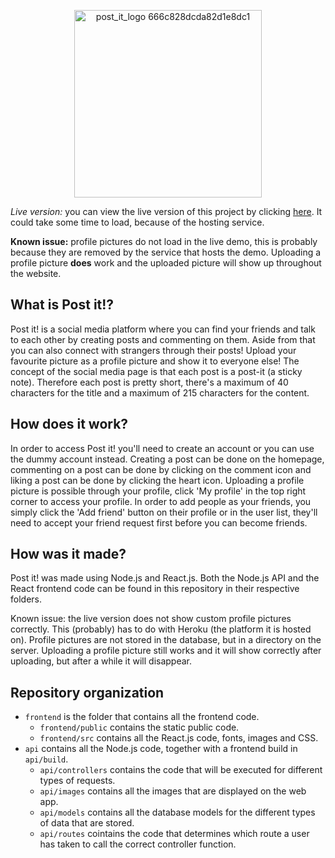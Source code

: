 <p align="center"><img width="300" alt="post_it_logo 666c828dcda82d1e8dc1" src="https://user-images.githubusercontent.com/34626207/210351637-787b94ca-671b-44ee-94af-2850ea9ea676.png"></p>

*Live version:* you can view the live version of this project by clicking [here](https://post-it-ah2k.onrender.com/frontend). It could take some time to load, because of the hosting service.

**Known issue:** profile pictures do not load in the live demo, this is probably because they are removed by the service that hosts the demo. Uploading a profile picture **does** work and the uploaded picture will show up throughout the website.

## What is Post it!?
Post it! is a social media platform where you can find your friends and talk to each other by creating posts and commenting on them. Aside from that you can also connect with strangers through their posts! Upload your favourite picture as a profile picture and show it to everyone else! The concept of the social media page is that each post is a post-it (a sticky note). Therefore each post is pretty short, there's a maximum of 40 characters for the title and a maximum of 215 characters for the content.

## How does it work?
In order to access Post it! you'll need to create an account or you can use the dummy account instead. Creating a post can be done on the homepage, commenting on a post can be done by clicking on the comment icon and liking a post can be done by clicking the heart icon. Uploading a profile picture is possible through your profile, click 'My profile' in the top right corner to access your profile. In order to add people as your friends, you simply click the 'Add friend' button on their profile or in the user list, they'll need to accept your friend request first before you can become friends.

## How was it made?
Post it! was made using Node.js and React.js. Both the Node.js API and the React frontend code can be found in this repository in their respective folders. 

Known issue: the live version does not show custom profile pictures correctly. This (probably) has to do with Heroku (the platform it is hosted on). Profile pictures are not stored in the database, but in a directory on the server. Uploading a profile picture still works and it will show correctly after uploading, but after a while it will disappear.

## Repository organization
- `frontend` is the folder that contains all the frontend code.
  - `frontend/public` contains the static public code.
  - `frontend/src` contains all the React.js code, fonts, images and CSS.
- `api` contains all the Node.js code, together with a frontend build in `api/build`.
  - `api/controllers` contains the code that will be executed for different types of requests.
  - `api/images` contains all the images that are displayed on the web app.
  - `api/models` contains all the database models for the different types of data that are stored.
  - `api/routes` cointains the code that determines which route a user has taken to call the correct controller function.
